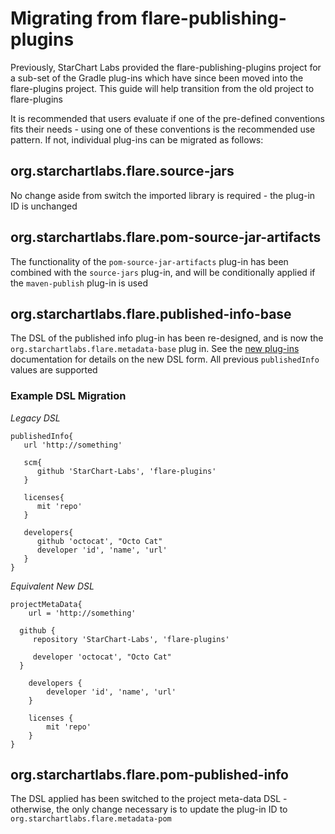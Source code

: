 # Migrating from flare-publishing-plugins

Previously, StarChart Labs provided the flare-publishing-plugins project for a sub-set of the Gradle plug-ins which have since been moved into the flare-plugins project. This guide will help transition from the old project to flare-plugins

It is recommended that users evaluate if one of the pre-defined conventions fits their needs - using one of these conventions is the recommended use pattern. If not, individual plug-ins can be migrated as follows:

## org.starchartlabs.flare.source-jars

No change aside from switch the imported library is required - the plug-in ID is unchanged

## org.starchartlabs.flare.pom-source-jar-artifacts

The functionality of the `pom-source-jar-artifacts` plug-in has been combined with the `source-jars` plug-in, and will be conditionally applied if the `maven-publish` plug-in is used

## org.starchartlabs.flare.published-info-base

The DSL of the published info plug-in has been re-designed, and is now the `org.starchartlabs.flare.metadata-base` plug in. See the [new plug-ins](./PLUGINS.md) documentation for details on the new DSL form. All previous `publishedInfo` values are supported

### Example DSL Migration

*Legacy DSL*

```
publishedInfo{
   url 'http://something'
        
   scm{
      github 'StarChart-Labs', 'flare-plugins'
   }
        
   licenses{
      mit 'repo'
   }
        
   developers{
      github 'octocat', "Octo Cat"
      developer 'id', 'name', 'url'
   }
}
```

*Equivalent New DSL*

```
projectMetaData{
	url = 'http://something'
  
  github {
     repository 'StarChart-Labs', 'flare-plugins'
     
     developer 'octocat', "Octo Cat"
  }
	
	developers {
		developer 'id', 'name', 'url'
	}
	
	licenses {
		mit 'repo'
	}
}
```

## org.starchartlabs.flare.pom-published-info

The DSL applied has been switched to the project meta-data DSL - otherwise, the only change necessary is to update the plug-in ID to `org.starchartlabs.flare.metadata-pom`
